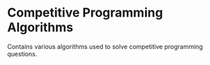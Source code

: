 # Competitive Programming Algorithms
 Contains various algorithms used to solve competitive programming questions.
